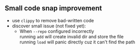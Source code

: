 ## Small code snap improvement

- use `clippy` to remove bad-written code
- discover small issue (not fixed yet):
  - When `--repo` configured incorrectly \
    running `add` will create invalid dir and store the file \
    running `load` will panic directly cuz it can't find the path
